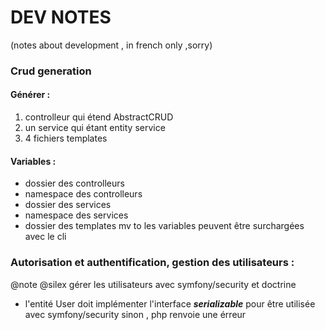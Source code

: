 DEV NOTES
=========

(notes about development , in french only ,sorry)

### Crud generation

#### Générer :
 1. controlleur qui étend AbstractCRUD
 2. un service qui étant entity service
 3. 4 fichiers templates

#### Variables :
- dossier des controlleurs
- namespace des controlleurs
- dossier des services
- namespace des services
- dossier des templates
mv to
les variables peuvent être surchargées avec le cli

### Autorisation et authentification, gestion des utilisateurs :

@note @silex gérer les utilisateurs avec symfony/security et doctrine

- l'entité User doit implémenter l'interface ***serializable***
pour être utilisée avec symfony/security sinon , php renvoie une érreur




